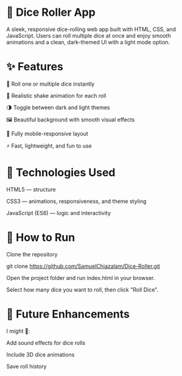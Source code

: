 # 🎲 Dice Roller App

A sleek, responsive dice-rolling web app built with HTML, CSS, and JavaScript.
Users can roll multiple dice at once and enjoy smooth animations and a clean, dark-themed UI with a light mode option.

# ✨ Features

🎲 Roll one or multiple dice instantly

💫 Realistic shake animation for each roll

🌗 Toggle between dark and light themes

🖼️ Beautiful background with smooth visual effects

📱 Fully mobile-responsive layout

⚡ Fast, lightweight, and fun to use

# 🧠 Technologies Used

HTML5 — structure

CSS3 — animations, responsiveness, and theme styling

JavaScript (ES6) — logic and interactivity

# 🚀 How to Run

Clone the repository

git clone https://github.com/SamuelChiazalam/Dice-Roller.git


Open the project folder and run index.html in your browser.

Select how many dice you want to roll, then click "Roll Dice".

# 🧩 Future Enhancements
I might 🌚:

Add sound effects for dice rolls

Include 3D dice animations

Save roll history
